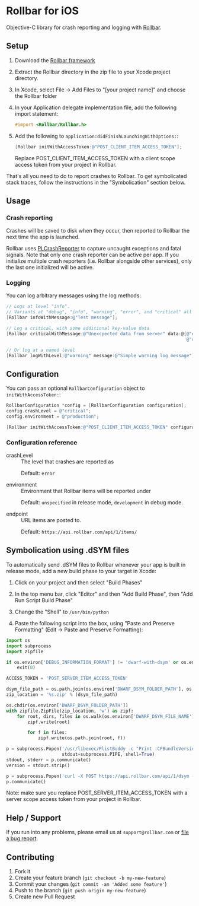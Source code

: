 # Rollbar for iOS

<!-- RemoveNext -->
Objective-C library for crash reporting and logging with [Rollbar](https://rollbar.com).

## Setup

1. Download the [Rollbar framework](https://github.com/rollbar/rollbar-ios/releases/download/v0.0.1/Rollbar.zip)

2. Extract the Rollbar directory in the zip file to your Xcode project directory.

3. In Xcode, select File -> Add Files to "[your project name]" and choose the Rollbar folder

4. In your Application delegate implementation file, add the following import statement:

    ```objective-c
    #import <Rollbar/Rollbar.h>
    ```

5. Add the following to `application:didFinishLaunchingWithOptions:`:

    ```objective-c
    [Rollbar initWithAccessToken:@"POST_CLIENT_ITEM_ACCESS_TOKEN"];
    ```

    <!-- RemoveNext -->
    Replace POST_CLIENT_ITEM_ACCESS_TOKEN with a client scope access token from your project in Rollbar.

That's all you need to do to report crashes to Rollbar. To get symbolicated stack traces, follow the instructions in the "Symbolication" section below.

## Usage

### Crash reporting

Crashes will be saved to disk when they occur, then reported to Rollbar the next time the app is launched.

Rollbar uses [PLCrashReporter](https://www.plcrashreporter.org/) to capture uncaught exceptions and fatal signals. Note that only one crash reporter can be active per app. If you initialize multiple crash reporters (i.e. Rollbar alongside other services), only the last one initialized will be active.

### Logging

You can log arbitrary messages using the log methods:

```objective-c
// Logs at level "info".
// Variants at "debug", "info", "warning", "error", and "critical" all exist.
[Rollbar infoWithMessage:@"Test message"];

// Log a critical, with some additional key-value data
[Rollbar criticalWithMessage:@"Unexcpected data from server" data:@{@"endpoint": endpoint,
                                                                    @"result": result}];

// Or log at a named level
[Rollbar logWithLevel:@"warning" message:@"Simple warning log message"];
```


## Configuration

You can pass an optional `RollbarConfiguration` object to `initWithAccessToken:`:

```objective-c
RollbarConfiguration *config = [RollbarConfiguration configuration];
config.crashLevel = @"critical";
config.environment = @"production";

[Rollbar initWithAccessToken:@"POST_CLIENT_ITEM_ACCESS_TOKEN" configuration:config];
```

### Configuration reference ###

  <dl>
  <dt>crashLevel</dt>
  <dd>The level that crashes are reported as

Default: ```error```
  </dd>
  
  <dt>environment</dt>
  <dd>Environment that Rollbar items will be reported under

Default: ```unspecified``` in release mode, ```development``` in debug mode.
  </dd>
  <dt>endpoint</dt>
  <dd>URL items are posted to.

Default: ```https://api.rollbar.com/api/1/items/```
  </dd>
  </dl>

## Symbolication using .dSYM files

To automatically send .dSYM files to Rollbar whenever your app is built in release mode, add a new build phase to your target in Xcode:

1. Click on your project and then select "Build Phases"

2. In the top menu bar, click "Editor" and then "Add Build Phase", then "Add Run Script Build Phase"

3. Change the "Shell" to `/usr/bin/python`

4. Paste the following script into the box, using "Paste and Preserve Formatting" (Edit -> Paste and Preserve Formatting):

```python
import os
import subprocess
import zipfile

if os.environ['DEBUG_INFORMATION_FORMAT'] != 'dwarf-with-dsym' or os.environ['EFFECTIVE_PLATFORM_NAME'] == '-iphonesimulator':
    exit(0)

ACCESS_TOKEN = 'POST_SERVER_ITEM_ACCESS_TOKEN'

dsym_file_path = os.path.join(os.environ['DWARF_DSYM_FOLDER_PATH'], os.environ['DWARF_DSYM_FILE_NAME'])
zip_location = '%s.zip' % (dsym_file_path)

os.chdir(os.environ['DWARF_DSYM_FOLDER_PATH'])
with zipfile.ZipFile(zip_location, 'w') as zipf:
    for root, dirs, files in os.walk(os.environ['DWARF_DSYM_FILE_NAME']):
        zipf.write(root)

        for f in files:
            zipf.write(os.path.join(root, f))

p = subprocess.Popen('/usr/libexec/PlistBuddy -c "Print :CFBundleVersion" %s' % os.environ['PRODUCT_SETTINGS_PATH'],
                     stdout=subprocess.PIPE, shell=True)
stdout, stderr = p.communicate()
version = stdout.strip()

p = subprocess.Popen('curl -X POST https://api.rollbar.com/api/1/dsym -F access_token=%s -F version=%s -F dsym=@%s' % (ACCESS_TOKEN, version, zip_location), shell=True)
p.communicate()
```

Note: make sure you replace POST_SERVER_ITEM_ACCESS_TOKEN with a server scope access token from your project in Rollbar.


## Help / Support

If you run into any problems, please email us at `support@rollbar.com` or [file a bug report](https://github.com/rollbar/rollbar-ios/issues/new).



## Contributing

1. Fork it
2. Create your feature branch (`git checkout -b my-new-feature`)
3. Commit your changes (`git commit -am 'Added some feature'`)
4. Push to the branch (`git push origin my-new-feature`)
5. Create new Pull Request


